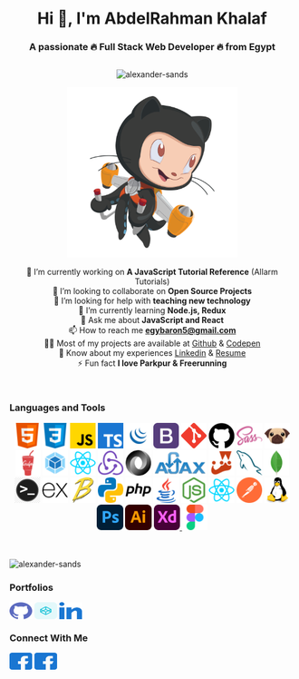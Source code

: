 <div align="center">
  
  # Hi 👋, I'm AbdelRahman Khalaf
  ### A passionate 🔥 Full Stack Web Developer 🔥 from Egypt
  <!-- ### 🏃🏻‍♂️🎓👨🏻‍💻👨🏼‍🎤👨🏽‍🎤⛸️🏹⛸️🏂🎯♟️🥁🏆🥇🎖️🏅🤺🤿🐦🦅🐙🕷️🐍🕸️🐢🦑🐊🐎🐳🐋🦈🐰 ⚡ ✨🎯⏱️🦅⚡💥🔥❄️ Full Stack Web Developer -->

</div>

<!-- ![alexander-sands](https://komarev.com/ghpvc/?username=alexander-sands&label=Profile%20Views&color=0e75b6&style=flat "alexander-sands") -->

<div align=center style="display: flex;flex-wrap: wrap;justify-content: center;gap: 10px;">

![](https://github-profile-trophy.vercel.app/?username=alexander-sands&margin-w=15&margin-h=10 "alexander-sands")
<!-- ![](https://github-readme-streak-stats.herokuapp.com/?user=alexander-sands& "alexander-sands") -->
<!-- ![](https://activity-graph.herokuapp.com/graph?username=alexander-sands&theme=react-dark&hide_border=true&area=true) -->


<!-- <a href="https://github.com/ryo-ma/github-profile-trophy"><img src="https://github-profile-trophy.vercel.app/?username=alexander-sands&margin-w=15&margin-h=10" alt="alexander-sands" /></a> -->

</div>

<div align=center>
  <img src="images/jetpacktocat.png" alt="GitHub Octocat Drinking a Cup of Coffee" height="300">
  
  <!-- ![](https://github-readme-stats.vercel.app/api?username=alexander-sands&show_icons=true&locale=en "alexander-sands") -->
</div>


<div align=center>

🔭 I’m currently working on **A JavaScript Tutorial Reference** (Allarm Tutorials)
<br>
👯 I’m looking to collaborate on **Open Source Projects**
<br>
🤝 I’m looking for help with **teaching new technology**
<br>
🌱 I’m currently learning **Node.js, Redux**
<br>
💬 Ask me about **JavaScript and React**
<br>
📫 How to reach me **egybaron5@gmail.com**
<br>
👨‍💻 Most of my projects are available at [Github](https://github.com/Alexander-Sands) & [Codepen](https://codepen.io/alexander-sands) 
<br>
📄 Know about my experiences [Linkedin](https://www.linkedin.com/in/abdul-rahman-khalaf-b76307133/) & [Resume](https://www.linkedin.com/in/abdul-rahman-khalaf-b76307133/)
<br>
⚡ Fun fact **I love Parkpur & Freerunning**
<!-- 📝 I regularly write articles on -->
  
</div>

<br>

### Languages and Tools

<!-- <link rel="stylesheet" href="css/style.css" /> -->

<div class="skills" align="center">

  <a class="skill" href="https://www.w3.org/html/" target="_blank" rel="noreferrer">
    <img src="images/icons/FrontendDevelopment/html.svg" alt="html5" height="45"/></a> 
  <a class="skill" href="https://www.w3schools.com/css/" target="_blank" rel="noreferrer"> <img src="images/icons/FrontendDevelopment/css.svg" alt="css3" height="45"/></a>
  <a class="skill" href="https://developer.mozilla.org/en-US/docs/Web/JavaScript" target="_blank" rel="noreferrer"> <img src="images/icons/ProgrammingLanguages/javascript.svg" alt="javascript" height="45"/></a>
  <a class="skill" href="https://www.typescriptlang.org/" target="_blank" rel="noreferrer"> <img src="images/icons/ProgrammingLanguages/typescript.svg" alt="typescript" height="45"/></a>
  <a class="skill" href="https://jquery.com/" target="_blank" rel="noreferrer"> <img src="images/icons/FrontendDevelopment/jquery.png" alt="bootstrap" height="45"/></a>
  <a class="skill" href="https://getbootstrap.com" target="_blank" rel="noreferrer"> <img src="images/icons/FrontendDevelopment/bootstrap.svg" alt="bootstrap" height="45"/></a>
  <a class="skill" href="https://git-scm.com/" target="_blank" rel="noreferrer"> <img src="images/icons/Other/git.svg" alt="git"  height="45"/></a>
  <a class="skill" href="https://github.com/" target="_blank" rel="noreferrer"> <img src="images/icons/Other/github-2.svg" alt="git"  height="45"/></a>
  <a class="skill" href="https://sass-lang.com" target="_blank" rel="noreferrer"> <img src="images/icons/FrontendDevelopment/sass.svg" alt="sass" height="45"/></a> 
  <a class="skill" href="https://pugjs.org" target="_blank" rel="noreferrer"> <img src="images/icons/FrontendDevelopment/pug.svg" alt="pug" height="45"/></a>
  <a class="skill" href="https://gulpjs.com" target="_blank" rel="noreferrer"> <img src="images/icons/FrontendDevelopment/gulp.svg" alt="gulp" height="45"/></a>
  <a class="skill" href="https://webpack.js.org" target="_blank" rel="noreferrer"> <img src="images/icons/FrontendDevelopment/webpack.svg" alt="webpack" height="45"/></a>
  <a class="skill" href="https://reactjs.org/" target="_blank" rel="noreferrer"> <img src="images/icons/FrontendDevelopment/reactjs.svg" alt="react" height="45"/></a> 
  <a class="skill" href="https://redux.js.org" target="_blank" rel="noreferrer"> <img src="images/icons/FrontendDevelopment/redux.svg" alt="redux" height="45"/></a> 
  <a class="skill" href="https://www.json.org/json-en.html" target="_blank" rel="noreferrer"> <img src="images/icons/Other/json.png" alt="redux" height="45"/></a> 
  <a class="skill" href="https://www.w3schools.com/js/js_ajax_intro.asp" target="_blank" rel="noreferrer"> <img src="images/icons/Other/AJAX.svg" alt="redux" height="45"/></a> 
  <a class="skill" href="https://jestjs.io" target="_blank" rel="noreferrer"> <img src="images/icons/Testing/jest.svg" alt="jest" height="45"/></a> 
  <a class="skill" href="https://www.mysql.com/" target="_blank" rel="noreferrer"> <img src="images/icons/Database/mysql.svg" alt="mysql" height="45"/></a> 
  <a class="skill" href="https://www.mongodb.com/" target="_blank" rel="noreferrer"> <img src="images/icons/Database/mongodb.svg" alt="mongodb" height="45"/></a> 
  <a class="skill" href="https://www.computerhope.com/jargon/c/commandi.htm" target="_blank" rel="noreferrer"> <img src="images/icons/Other/Command-Line.png" alt="mongodb" height="45"/></a> 
  <a class="skill" href="https://expressjs.com" target="_blank" rel="noreferrer"> <img src="images/icons/BackendDevelopment/express.svg" alt="express" height="45"/></a>
  <a class="skill" href="https://babeljs.io/" target="_blank" rel="noreferrer"> <img src="images/icons/FrontendDevelopment/babel.svg" alt="babel" height="45"/></a>
  <a class="skill" href="https://www.python.org" target="_blank" rel="noreferrer"> <img src="images/icons/ProgrammingLanguages/python.svg" alt="python" height="45"/></a> 
  <a class="skill" href="https://www.php.net" target="_blank" rel="noreferrer"> <img src="images/icons/ProgrammingLanguages/php.svg" alt="php" height="45"/></a> 
  <a class="skill" href="https://www.java.com" target="_blank" rel="noreferrer"> <img src="images/icons/ProgrammingLanguages/java.svg" alt="java" height="45"/></a> 
  <a class="skill" href="https://nodejs.org" target="_blank" rel="noreferrer"> <img src="images/icons/BackendDevelopment/nodejs.svg" alt="nodejs" height="45"/></a> 
  <a class="skill" href="https://reactnative.dev/" target="_blank" rel="noreferrer"> <img src="images/icons/MobileAppDevelopment/reactnative.svg" alt="reactnative" height="45"/></a> 
  <a class="skill" href="https://postman.com" target="_blank" rel="noreferrer"> <img src="images/icons/Software/postman.svg" alt="postman" height="45"/></a> 
  <a class="skill" href="https://www.linux.org/" target="_blank" rel="noreferrer"> <img src="images/icons/Other/linux.svg" alt="linux" height="45"/></a>
  <a class="skill" href="https://www.photoshop.com/en" target="_blank" rel="noreferrer"> <img src="images/icons/Software/photoshop.svg" alt="photoshop" height="45"/></a> 
  <a class="skill" href="https://www.adobe.com/in/products/illustrator.html" target="_blank" rel="noreferrer"> <img src="images/icons/Software/illustrator.svg" alt="illustrator" height="45"/></a> 
  <a class="skill" href="https://www.adobe.com/products/xd.html" target="_blank" rel="noreferrer"> <img src="images/icons/Software/xd.svg" alt="xd" height="45"/> </a>
  <a class="skill" href="https://www.figma.com/" target="_blank" rel="noreferrer"> <img src="images/icons/Software/figma.svg" alt="figma" height="45"/> </a>
<!-- 
  <a class="skill" href="https://www.w3.org/html/" target="_blank" rel="noreferrer">
    <img src="images/icons/FrontendDevelopment/html.svg" alt="html5" height="25"/> HTML</a> 
  <a class="skill" href="https://www.w3schools.com/css/" target="_blank" rel="noreferrer"> <img src="images/icons/FrontendDevelopment/css.svg" alt="css3" height="25"/> CSS</a>
  <a class="skill" href="https://developer.mozilla.org/en-US/docs/Web/JavaScript" target="_blank" rel="noreferrer"> <img src="images/Logo/ProgrammingLanguages/javascript.svg" alt="javascript" height="25"/> JavaScript</a>
  <a class="skill" href="https://www.typescriptlang.org/" target="_blank" rel="noreferrer"> <img src="images/icons/ProgrammingLanguages/typescript.svg" alt="typescript" height="25"/> TypeScript</a>
  <a class="skill" href="https://jquery.com/" target="_blank" rel="noreferrer"> <img src="images/icons/FrontendDevelopment/jquery.png" alt="bootstrap" height="25"/> JQuery</a>
  <a class="skill" href="https://getbootstrap.com" target="_blank" rel="noreferrer"> <img src="images/icons/FrontendDevelopment/bootstrap.svg" alt="bootstrap" height="25"/> Bootstrap</a>
  <a class="skill" href="https://git-scm.com/" target="_blank" rel="noreferrer"> <img src="images/icons/Other/git.svg" alt="git"  height="25"/> Git</a>
  <a class="skill" href="https://github.com/" target="_blank" rel="noreferrer"> <img src="images/icons/Other/github-2.svg" alt="git"  height="25"/> Github</a>
  <a class="skill" href="https://sass-lang.com" target="_blank" rel="noreferrer"> <img src="images/icons/FrontendDevelopment/sass.svg" alt="sass" height="25"/> Sass</a> 
  <a class="skill" href="https://pugjs.org" target="_blank" rel="noreferrer"> <img src="images/icons/FrontendDevelopment/pug.svg" alt="pug" height="25"/> Pug.js</a>
  <a class="skill" href="https://gulpjs.com" target="_blank" rel="noreferrer"> <img src="images/icons/FrontendDevelopment/gulp.svg" alt="gulp" height="25"/> Glup.js</a>
  <a class="skill" href="https://webpack.js.org" target="_blank" rel="noreferrer"> <img src="images/icons/FrontendDevelopment/webpack.svg" alt="webpack" height="25"/> Webpack</a>
  <a class="skill" href="https://reactjs.org/" target="_blank" rel="noreferrer"> <img src="images/icons/FrontendDevelopment/reactjs.svg" alt="react" height="25"/> React.js</a> 
  <a class="skill" href="https://redux.js.org" target="_blank" rel="noreferrer"> <img src="images/icons/FrontendDevelopment/redux.svg" alt="redux" height="25"/> Redux.js</a> 
  <a class="skill" href="https://www.json.org/json-en.html" target="_blank" rel="noreferrer"> <img src="images/icons/Other/json.png" alt="redux" height="25"/> JSON</a> 
  <a class="skill" href="https://www.w3schools.com/js/js_ajax_intro.asp" target="_blank" rel="noreferrer"> <img src="images/icons/Other/AJAX.svg" alt="redux" height="25"/> AJAX</a> 
  <a class="skill" href="https://jestjs.io" target="_blank" rel="noreferrer"> <img src="images/icons/Testing/jest.svg" alt="jest" height="25"/> Jest</a> 
  <a class="skill" href="https://www.mysql.com/" target="_blank" rel="noreferrer"> <img src="images/icons/Database/mysql.svg" alt="mysql" height="25"/> MySQL</a> 
  <a class="skill" href="https://www.mongodb.com/" target="_blank" rel="noreferrer"> <img src="images/icons/Database/mongodb.svg" alt="mongodb" height="25"/> MongoDB</a> 
  <a class="skill" href="https://www.computerhope.com/jargon/c/commandi.htm" target="_blank" rel="noreferrer"> <img src="images/icons/Other/Command-Line.png" alt="mongodb" height="25"/> Command Line</a> 
  <a class="skill" href="https://expressjs.com" target="_blank" rel="noreferrer"> <img src="images/icons/BackendDevelopment/express.svg" alt="express" height="25"/> Express.js</a>
  <a class="skill" href="https://babeljs.io/" target="_blank" rel="noreferrer"> <img src="images/icons/FrontendDevelopment/babel.svg" alt="babel" height="25"/> Babel</a>
  <a class="skill" href="https://www.python.org" target="_blank" rel="noreferrer"> <img src="images/icons/ProgrammingLanguages/python.svg" alt="python" height="25"/> Python</a> 
  <a class="skill" href="https://www.php.net" target="_blank" rel="noreferrer"> <img src="images/icons/ProgrammingLanguages/php.svg" alt="php" height="25"/> PHP</a> 
  <a class="skill" href="https://www.java.com" target="_blank" rel="noreferrer"> <img src="images/icons/ProgrammingLanguages/java.svg" alt="java" height="25"/> Java</a> 
  <a class="skill" href="https://nodejs.org" target="_blank" rel="noreferrer"> <img src="images/icons/BackendDevelopment/nodejs.svg" alt="nodejs" height="25"/> Node.js</a> 
  <a class="skill" href="https://reactnative.dev/" target="_blank" rel="noreferrer"> <img src="images/icons/MobileAppDevelopment/reactnative.svg" alt="reactnative" height="25"/> ReactNative</a> 
  <a class="skill" href="https://postman.com" target="_blank" rel="noreferrer"> <img src="images/icons/Software/postman.svg" alt="postman" height="25"/> Postman</a> 
  <a class="skill" href="https://www.linux.org/" target="_blank" rel="noreferrer"> <img src="images/icons/Other/linux.svg" alt="linux" height="25"/> linux</a>
  <a class="skill" href="https://www.photoshop.com/en" target="_blank" rel="noreferrer"> <img src="images/icons/Software/photoshop.svg" alt="photoshop" height="25"/> Adobe Photoshop</a> 
  <a class="skill" href="https://www.adobe.com/in/products/illustrator.html" target="_blank" rel="noreferrer"> <img src="images/icons/Software/illustrator.svg" alt="illustrator" height="25"/> Adobe Illustrator</a> 
  <a class="skill" href="https://www.adobe.com/products/xd.html" target="_blank" rel="noreferrer"> <img src="images/icons/Software/xd.svg" alt="xd" height="25"/> Adobe XD</a>
  <a class="skill" href="https://www.figma.com/" target="_blank" rel="noreferrer"> <img src="images/icons/Software/figma.svg" alt="figma" height="25"/> Figma</a> -->


  
  <!-- <a class="skill" href="https://www.w3.org/html/" target="_blank" rel="noreferrer"><img src="https://raw.githubusercontent.com/devicons/devicon/master/icons/html5/html5-original-wordmark.svg" alt="html5" width="40" height="40"/> HTML</a> -->
  <!-- <a href="https://www.w3schools.com/css/" target="_blank" rel="noreferrer"> <img src="https://raw.githubusercontent.com/devicons/devicon/master/icons/css3/css3-original-wordmark.svg" alt="css3" width="40" height="40"/> </a> -->
  <!-- <a href="https://pugjs.org" target="_blank" rel="noreferrer"> <img src="https://cdn.worldvectorlogo.com/logos/pug.svg" alt="pug" width="40" height="40"/> </a>  -->
  <!-- <a href="https://sass-lang.com" target="_blank" rel="noreferrer"> <img src="https://raw.githubusercontent.com/devicons/devicon/master/icons/sass/sass-original.svg" alt="sass" width="40" height="40"/> </a>  -->
  <!-- <a href="https://getbootstrap.com" target="_blank" rel="noreferrer"> <img src="https://raw.githubusercontent.com/devicons/devicon/master/icons/bootstrap/bootstrap-plain-wordmark.svg" alt="bootstrap" width="40" height="40"/> </a> -->
  <!-- <a href="https://developer.mozilla.org/en-US/docs/Web/JavaScript" target="_blank" rel="noreferrer"> <img src="https://raw.githubusercontent.com/devicons/devicon/master/icons/javascript/javascript-original.svg" alt="javascript" width="40" height="40"/> </a> -->
  <!-- <a href="https://www.typescriptlang.org/" target="_blank" rel="noreferrer"> <img src="https://raw.githubusercontent.com/devicons/devicon/master/icons/typescript/typescript-original.svg" alt="typescript" width="40" height="40"/> </a>  -->
  <!-- <a href="https://babeljs.io/" target="_blank" rel="noreferrer"> <img src="https://www.vectorlogo.zone/logos/babeljs/babeljs-icon.svg" alt="babel" width="40" height="40"/> </a> -->
  <!-- <a href="https://jestjs.io" target="_blank" rel="noreferrer"> <img src="https://www.vectorlogo.zone/logos/jestjsio/jestjsio-icon.svg" alt="jest" width="40" height="40"/> </a>  -->
  <!-- <a href="https://git-scm.com/" target="_blank" rel="noreferrer"> <img src="https://www.vectorlogo.zone/logos/git-scm/git-scm-icon.svg" alt="git" width="40" height="40"/> </a> -->
  <!-- <a href="https://webpack.js.org" target="_blank" rel="noreferrer"> <img src="https://raw.githubusercontent.com/devicons/devicon/d00d0969292a6569d45b06d3f350f463a0107b0d/icons/webpack/webpack-original-wordmark.svg" alt="webpack" width="40" height="40"/> </a>  -->
  <!-- <a href="https://gulpjs.com" target="_blank" rel="noreferrer"> <img src="https://raw.githubusercontent.com/devicons/devicon/master/icons/gulp/gulp-plain.svg" alt="gulp" width="40" height="40"/> </a> -->
  <!-- <a href="https://nodejs.org" target="_blank" rel="noreferrer"> <img src="https://raw.githubusercontent.com/devicons/devicon/master/icons/nodejs/nodejs-original-wordmark.svg" alt="nodejs" width="40" height="40"/> </a>  -->
  <!-- <a href="https://reactjs.org/" target="_blank" rel="noreferrer"> <img src="https://raw.githubusercontent.com/devicons/devicon/master/icons/react/react-original-wordmark.svg" alt="react" width="40" height="40"/> </a>  -->
  <!-- <a href="https://reactnative.dev/" target="_blank" rel="noreferrer"> <img src="https://reactnative.dev/img/header_logo.svg" alt="reactnative" width="40" height="40"/> </a>  -->
  <!-- <a href="https://redux.js.org" target="_blank" rel="noreferrer"> <img src="https://raw.githubusercontent.com/devicons/devicon/master/icons/redux/redux-original.svg" alt="redux" width="40" height="40"/> </a>  -->
  <!-- <a href="https://expressjs.com" target="_blank" rel="noreferrer"> <img src="https://raw.githubusercontent.com/devicons/devicon/master/icons/express/express-original-wordmark.svg" alt="express" width="40" height="40"/> </a> -->
  <!-- <a href="https://www.mysql.com/" target="_blank" rel="noreferrer"> <img src="https://raw.githubusercontent.com/devicons/devicon/master/icons/mysql/mysql-original-wordmark.svg" alt="mysql" width="40" height="40"/> </a> 
  <a href="https://www.mongodb.com/" target="_blank" rel="noreferrer"> <img src="https://raw.githubusercontent.com/devicons/devicon/master/icons/mongodb/mongodb-original-wordmark.svg" alt="mongodb" width="40" height="40"/> </a>  -->
  <!-- <a href="https://www.python.org" target="_blank" rel="noreferrer"> <img src="https://raw.githubusercontent.com/devicons/devicon/master/icons/python/python-original.svg" alt="python" width="40" height="40"/> </a>  -->
  <!-- <a href="https://www.php.net" target="_blank" rel="noreferrer"> <img src="https://raw.githubusercontent.com/devicons/devicon/master/icons/php/php-original.svg" alt="php" width="40" height="40"/> </a>  -->
  <!-- <a href="https://www.java.com" target="_blank" rel="noreferrer"> <img src="https://raw.githubusercontent.com/devicons/devicon/master/icons/java/java-original.svg" alt="java" width="40" height="40"/> </a>  -->
  <!-- <a href="https://www.adobe.com/products/xd.html" target="_blank" rel="noreferrer"> <img src="https://cdn.worldvectorlogo.com/logos/adobe-xd.svg" alt="xd" width="40" height="40"/> </a> -->
  <!-- <a href="https://www.adobe.com/in/products/illustrator.html" target="_blank" rel="noreferrer"> <img src="https://www.vectorlogo.zone/logos/adobe_illustrator/adobe_illustrator-icon.svg" alt="illustrator" width="40" height="40"/> </a>  -->
  <!-- <a href="https://www.photoshop.com/en" target="_blank" rel="noreferrer"> <img src="https://raw.githubusercontent.com/devicons/devicon/master/icons/photoshop/photoshop-line.svg" alt="photoshop" width="40" height="40"/> </a>  -->
  <!-- <a href="https://www.figma.com/" target="_blank" rel="noreferrer"> <img src="https://www.vectorlogo.zone/logos/figma/figma-icon.svg" alt="figma" width="40" height="40"/> </a> -->
  <!-- <a href="https://postman.com" target="_blank" rel="noreferrer"> <img src="https://www.vectorlogo.zone/logos/getpostman/getpostman-icon.svg" alt="postman" width="40" height="40"/> </a>  -->
  <!-- <a href="https://www.linux.org/" target="_blank" rel="noreferrer"> <img src="https://raw.githubusercontent.com/devicons/devicon/master/icons/linux/linux-original.svg" alt="linux" width="40" height="40"/> </a>  -->

</div>
<br><br>

![](https://github-readme-stats.vercel.app/api/top-langs?username=alexander-sands&show_icons=true&locale=en&layout=compact "alexander-sands")

<h3 align="left">Portfolios</h3>
<p align="left">
  <a href="https://github.com/Alexander-Sands" target="blank"><img align="center" src="images/icons/Social/github.svg" alt="alexander-sands" height="30" width="40" /></a>
  <a href="https://codepen.io/alexander-sands" target="blank"><img align="center" src="images/icons/Social/codepen.svg" alt="alexander-sands" height="30" width="40" /></a>
  <a href="https://linkedin.com/in/abdul-rahman-khalaf-b76307133" target="blank"><img align="center" src="images/icons/Social/linked-in-alt.svg" alt="abdul-rahman-khalaf-b76307133" height="30" width="40" /></a>
</p>

<h3 align="left">Connect With Me</h3>
<p align="left">
  <a href="https://www.facebook.com/abdelrahman.khalaf.50" target="blank"><img align="center" src="images/icons/Social/facebook.svg" alt="Facebook" height="30" width="40" /></a>
  <a href="https://www.facebook.com/groups/492703297525406/user/100004685259878/" target="blank"><img align="center" src="images/icons/Social/facebook.svg" alt="Facebook" height="30" width="40" /></a>

  <!-- # ![Facebook](https://img.shields.io/badge/Facebook-%23007ACC.svg?style=for-the-badge&logo=Facebook&logoColor=white)  -->

  <!-- <a href="https://twitter.com/?lang=en" target="blank"><img align="center" src="images/icons/Social/twitter.svg" alt="Twitter" height="30" width="40" /></a> -->
  <!-- <a href="https://dev.to/" target="blank"><img align="center" src="images/icons/Social/devto.svg" alt="devto" height="30" width="40" /></a> -->
  <!-- <a href="https://codesandbox.io/" target="blank"><img align="center" src="images/icons/Social/codesandbox.svg" alt="codeSandbox" height="30" width="40" /></a> -->
  <!-- <a href="https://stackoverflow.com/" target="blank"><img align= "center" src="images/icons/Social/stack-overflow.svg" alt="StackOverFlow" height="30" width="40" /></a> -->
  <!-- <a href="https://www.kaggle.com/" target="blank"><img align="center" src="images/icons/Social/kaggle.svg" alt="Kaggle" height="30" width="40" /></a> -->
  <!-- <a href="https://www.instagram.com/?hl=en" target="blank"><img align="center" src="images/icons/Social/instagram.svg" alt="Instagram" height="30" width="40" /></a> -->
  <!-- <a href="https://dribbble.com/" target="blank"><img align="center" src="images/icons/Social/dribbble.svg" alt="Dribbble" height="30" width="40" /></a> -->
  <!-- <a href="https://www.behance.net/" target="blank"><img align="center" src="images/icons/Social/behance.svg" alt="Behance" height="30" width="40" /></a> -->
  <!-- <a href="https://hashnode.com/" target="blank"><img align="center" src="images/icons/Social/hashnode.svg" alt="Hashnode" height="30" width="40" /></a> -->
  <!-- <a href="https://medium.com/" target="blank"><img align="center" src="images/icons/Social/medium.svg" alt="Medium" height="30" width="40" /></a> -->
  <!-- <a href="https://www.youtube.com/" target="blank"><img align="center" src="images/icons/Social/youtube.svg" alt="Youtube" height="30" width="40" /></a> -->
  <!-- <a href="https://www.codechef.com/" target="blank"><img align="center" src="images/icons/Social/" alt="CodeChef" height="30" width="40" /></a> -->
  <!-- <a href="https://www.hackerrank.com/" target="blank"><img align="center" src="images/icons/Social/hackerrank.svg" alt="Hackerrank" height="30" width="40" /></a> -->
  <!-- <a href="https://codeforces.com/" target="blank"><img align="center" src="images/icons/Social/codeforces.svg" alt="CodeForces" height="30" width="40" /></a> -->
  <!-- <a href="https://leetcode.com/" target="blank"><img align="center" src="images/icons/Social/leet-code.svg" alt="Leetcode" height="30" width="40" /></a> -->
  <!-- <a href="https://www.topcoder.com/" target="blank"><img align="center" src="images/icons/Social/topcoder.svg" alt="TopCoder" height="30" width="40" /></a> -->
  <!-- <a href="https://www.hackerearth.com/" target="blank"><img align="center" src="images/icons/Social/hackerearth.svg" alt="Hackerearth" height="30" width="40" /></a> -->
  <!-- <a href="https://www.geeksforgeeks.org/" target="blank"><img align="center" src="images/icons/Social/geeks-for-geeks.svg" alt="GeeksForGeeks" height="30" width="40" /></a> -->
  <!-- <a href="https://discord.com/" target="blank"><img align="center" src="images/icons/Social/discord.svg" alt="Discord" height="30" width="40" /></a> -->
  <!-- <a href="https://rss.com/blog/find-rss-feed/" target="blank"><img align="center" src="images/icons/Social/rss.svg" alt="RSS" height="30" width="40" /></a> -->
  <!-- <a href="https://ko-fi.com/" target="blank"><img align="center" src="images/icons/Social/ko-ficlub.webp" alt="ko-ficlub" height="30" /></a> -->
  <!-- <a href="https://www.buymeacoffee.com/" target="blank"><img align="center" src="images/icons/Social/buymeacoffee.png" alt="buymeacoffee" height="30" /></a> -->
</p>

